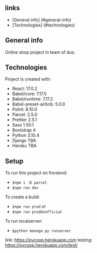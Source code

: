 ## links
* [General info] (#general-info)
* [Technologies] (#technologies)
## General info
Online shop project in team of duo.

## Technologies
Project is created with:
* React: 17.0.2
* Babel/core: 7.17.5
* Babel/runtime: 7.17.2
* Babel-preset-airbnb: 5.0.0
* Pslint: 8.10.0
* Parcel: 2.5.0
* Prettier 2.5.1
* Sass 1.50.1
* Bootstrap 4
* Python 3.10.4
* Django TBA
* Heroku TBA
## Setup
To run this project on frontend:
* ```$npm i -D parcel```
* ```$npm run dev```

To create a build:
* ```$npm run prod```
or
* ```$npm run prodUnofficial```

To run localserver:
* ```$python manage.py runserver```



link: https://pycoop.herokuapp.com 
testing: https://pycoop.herokuapp.com/test/ 
